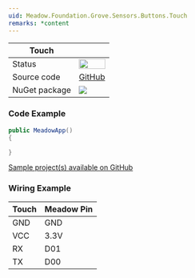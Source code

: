 ```yaml
---
uid: Meadow.Foundation.Grove.Sensors.Buttons.Touch
remarks: *content
---
```


| Touch | |
|--------|--------|
| Status | <img src="https://img.shields.io/badge/Working-brightgreen" style="width: auto; height: -webkit-fill-available;" /> |
| Source code | [GitHub](https://github.com/WildernessLabs/Meadow.Foundation.Grove/tree/main/Source/Touch) |
| NuGet package | <a href="https://www.nuget.org/packages/Meadow.Foundation.Grove.Sensors.Buttons.Touch/" target="_blank"><img src="https://img.shields.io/nuget/v/Meadow.Foundation.Grove.Sensors.Buttons.Touch.svg?label=Meadow.Foundation.Grove.Sensors.Buttons.Touch" /></a> |

### Code Example

```csharp
public MeadowApp()
{

}

```

[Sample project(s) available on GitHub](https://github.com/WildernessLabs/Meadow.Foundation.Grove/tree/main/Source/Touch)

### Wiring Example

| Touch | Meadow Pin |
|--------|------------|
| GND    | GND        |
| VCC    | 3.3V       |
| RX     | D01        |
| TX     | D00        |